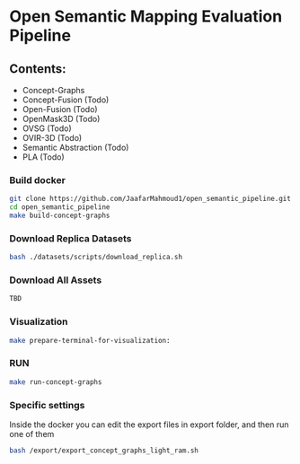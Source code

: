 
# Open Semantic Mapping Evaluation Pipeline
## Contents:
- Concept-Graphs 
- Concept-Fusion (Todo)
- Open-Fusion (Todo)
- OpenMask3D (Todo)
- OVSG (Todo)
- OVIR-3D (Todo)
- Semantic Abstraction (Todo)
- PLA (Todo)

### Build docker
```bash
git clone https://github.com/JaafarMahmoud1/open_semantic_pipeline.git
cd open_semantic_pipeline
make build-concept-graphs
```

### Download Replica Datasets
```bash
bash ./datasets/scripts/download_replica.sh
```

### Download All Assets
```bash 
TBD
```

### Visualization
```bash
make prepare-terminal-for-visualization:
```

### RUN
```bash
make run-concept-graphs
```

### Specific settings 
Inside the docker you can edit the export files in export folder, and then run one of them
```bash
bash /export/export_concept_graphs_light_ram.sh
```

